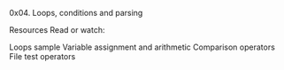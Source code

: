 0x04. Loops, conditions and parsing

Resources
Read or watch:

Loops sample
Variable assignment and arithmetic
Comparison operators
File test operators
